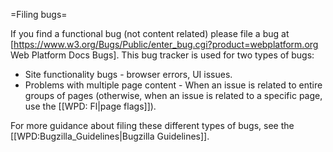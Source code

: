 =Filing bugs=

If you find a functional bug (not content related) please file a bug at [https://www.w3.org/Bugs/Public/enter_bug.cgi?product=webplatform.org Web Platform Docs Bugs]. This bug tracker is used for two types of bugs:

* Site functionality bugs  - browser errors, UI issues.
* Problems with multiple page content - When an issue is related to entire groups of pages (otherwise, when an issue is related to a specific page, use the [[WPD: Fl|page flags]]).

For more guidance about filing these different types of bugs, see the [[WPD:Bugzilla_Guidelines|Bugzilla Guidelines]].